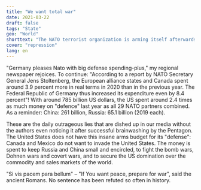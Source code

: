 ```yaml
---
title: "We want total war"
date: 2021-03-22
draft: false
tags: "State"
geo: "World"
shorttext: "The NATO terrorist organization is arming itself afterwards to present itself as a savior, it is the provocateurs and nothing else!"
cover: "repression"
lang: en
---
```


"Germany pleases Nato with big defense spending-plus," my regional newspaper rejoices. To continue: "According to a report by NATO Secretary General Jens Stoltenberg, the European alliance states and Canada spent around 3.9 percent more in real terms in 2020 than in the previous year. The Federal Republic of Germany thus increased its expenditure even by 8.4 percent"! With around 785 billion US dollars, the US spent around 2.4 times as much money on "defence" last year as all 29 NATO partners combined. As a reminder: China: 261 billion, Russia: 65.1 billion (2019 each).

These are the daily outrageous lies that are dished up in our media without the authors even noticing it after successful brainwashing by the Pentagon. The United States does not have this insane arms budget for its "defense": Canada and Mexico do not want to invade the United States. The money is spent to keep Russia and China small and encircled, to fight the bomb wars, Dohnen wars and covert wars, and to secure the US domination over the commodity and sales markets of the world.

"Si vis pacem para bellum" – "If You want peace, prepare for war", said the ancient Romans. No sentence has been refuted so often in history.
